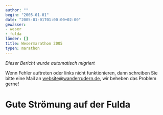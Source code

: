 ```yaml
---
author: ""
begin: "2005-01-01"
date: "2005-01-01T01:00:00+02:00"
gewässer:
- weser
- fulda
länder: []
title: Wesermarathon 2005
typen: marathon
---
```



*Dieser Bericht wurde automatisch migriert*

Wenn Fehler auftreten oder links nicht funktionieren, dann schreiben Sie bitte eine Mail an website@wanderrudern.de, wir beheben das Problem gerne!



# Gute Strömung auf der Fulda


